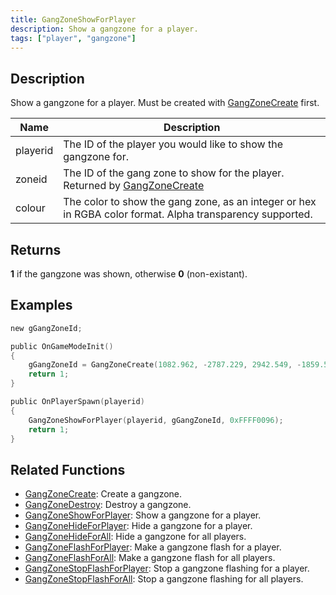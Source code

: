```yaml
---
title: GangZoneShowForPlayer
description: Show a gangzone for a player.
tags: ["player", "gangzone"]
---
```


## Description

Show a gangzone for a player. Must be created with [GangZoneCreate](GangZoneCreate) first.

| Name     | Description                                                                                               |
| -------- | --------------------------------------------------------------------------------------------------------- |
| playerid | The ID of the player you would like to show the gangzone for.                                             |
| zoneid   | The ID of the gang zone to show for the player. Returned by [GangZoneCreate](GangZoneCreate)              |
| colour   | The color to show the gang zone, as an integer or hex in RGBA color format. Alpha transparency supported. |

## Returns

**1** if the gangzone was shown, otherwise **0** (non-existant).

## Examples

```c
new gGangZoneId;

public OnGameModeInit()
{
    gGangZoneId = GangZoneCreate(1082.962, -2787.229, 2942.549, -1859.51);
    return 1;
}

public OnPlayerSpawn(playerid)
{
    GangZoneShowForPlayer(playerid, gGangZoneId, 0xFFFF0096);
    return 1;
}
```

## Related Functions

- [GangZoneCreate](GangZoneCreate): Create a gangzone.
- [GangZoneDestroy](GangZoneDestroy): Destroy a gangzone.
- [GangZoneShowForPlayer](GangZoneShowForPlayer): Show a gangzone for a player.
- [GangZoneHideForPlayer](GangZoneHideForPlayer): Hide a gangzone for a player.
- [GangZoneHideForAll](GangZoneHideForAll): Hide a gangzone for all players.
- [GangZoneFlashForPlayer](GangZoneFlashForPlayer): Make a gangzone flash for a player.
- [GangZoneFlashForAll](GangZoneFlashForAll): Make a gangzone flash for all players.
- [GangZoneStopFlashForPlayer](GangZoneStopFlashForPlayer): Stop a gangzone flashing for a player.
- [GangZoneStopFlashForAll](GangZoneStopFlashForAll): Stop a gangzone flashing for all players.
